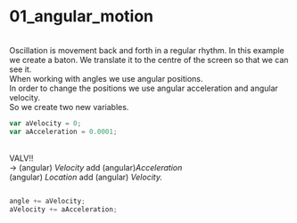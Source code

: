# 01_angular_motion
</br> Oscillation is movement back and forth in a regular rhythm.
In this example we create a baton. 
We translate it to the centre of the screen so that we can see it. </br>
When working with angles we use angular positions. </br>
In order to change the positions we use angular acceleration and angular velocity. </br>
So we create two new variables. </br>

```js
var aVelocity = 0;
var aAcceleration = 0.0001;
```

</br>VALV!! </br>
-> (angular) *Velocity* add (angular)*Acceleration*</br>
(angular) *Location* add (angular) *Velocity.* </br>

```js

angle += aVelocity;
aVelocity += aAcceleration;

```
